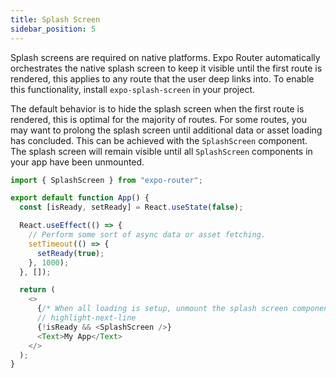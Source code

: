 ```yaml
---
title: Splash Screen
sidebar_position: 5
---
```


Splash screens are required on native platforms. Expo Router automatically orchestrates the native splash screen to keep it visible until the first route is rendered, this applies to any route that the user deep links into. To enable this functionality, install `expo-splash-screen` in your project.

The default behavior is to hide the splash screen when the first route is rendered, this is optimal for the majority of routes. For some routes, you may want to prolong the splash screen until additional data or asset loading has concluded. This can be achieved with the `SplashScreen` component. The splash screen will remain visible until all `SplashScreen` components in your app have been unmounted.

```js title=app/index.tsx
import { SplashScreen } from "expo-router";

export default function App() {
  const [isReady, setReady] = React.useState(false);

  React.useEffect(() => {
    // Perform some sort of async data or asset fetching.
    setTimeout(() => {
      setReady(true);
    }, 1000);
  }, []);

  return (
    <>
      {/* When all loading is setup, unmount the splash screen component. */}
      // highlight-next-line
      {!isReady && <SplashScreen />}
      <Text>My App</Text>
    </>
  );
}
```
